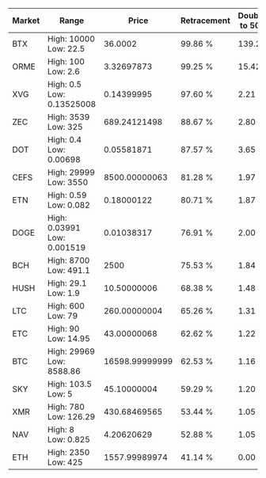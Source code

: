 | Market | Range | Price| Retracement | Doubles to 50% |
| --- | --- | --- | --- | --- |
| BTX | High: 10000<br />Low: 22.5 | 36.0002 | 99.86 % | 139.20 |
| ORME | High: 100<br />Low: 2.6 | 3.32697873 | 99.25 % | 15.42 |
| XVG | High: 0.5<br />Low: 0.13525008 | 0.14399995 | 97.60 % | 2.21 |
| ZEC | High: 3539<br />Low: 325 | 689.24121498 | 88.67 % | 2.80 |
| DOT | High: 0.4<br />Low: 0.00698 | 0.05581871 | 87.57 % | 3.65 |
| CEFS | High: 29999<br />Low: 3550 | 8500.00000063 | 81.28 % | 1.97 |
| ETN | High: 0.59<br />Low: 0.082 | 0.18000122 | 80.71 % | 1.87 |
| DOGE | High: 0.03991<br />Low: 0.001519 | 0.01038317 | 76.91 % | 2.00 |
| BCH | High: 8700<br />Low: 491.1 | 2500 | 75.53 % | 1.84 |
| HUSH | High: 29.1<br />Low: 1.9 | 10.50000006 | 68.38 % | 1.48 |
| LTC | High: 600<br />Low: 79 | 260.00000004 | 65.26 % | 1.31 |
| ETC | High: 90<br />Low: 14.95 | 43.00000068 | 62.62 % | 1.22 |
| BTC | High: 29969<br />Low: 8588.86 | 16598.99999999 | 62.53 % | 1.16 |
| SKY | High: 103.5<br />Low: 5 | 45.10000004 | 59.29 % | 1.20 |
| XMR | High: 780<br />Low: 126.29 | 430.68469565 | 53.44 % | 1.05 |
| NAV | High: 8<br />Low: 0.825 | 4.20620629 | 52.88 % | 1.05 |
| ETH | High: 2350<br />Low: 425 | 1557.99989974 | 41.14 % | 0.00 |
